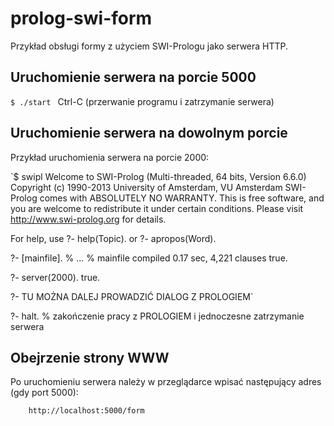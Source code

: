 prolog-swi-form
===============

Przykład obsługi formy z użyciem SWI-Prologu jako serwera HTTP.

Uruchomienie serwera na porcie 5000
------------------------------------

`$ ./start
`
Ctrl-C  (przerwanie programu i zatrzymanie serwera)

Uruchomienie serwera na dowolnym porcie
---------------------------------------

Przykład uruchomienia serwera na porcie 2000:

`$ swipl
Welcome to SWI-Prolog (Multi-threaded, 64 bits, Version 6.6.0)
Copyright (c) 1990-2013 University of Amsterdam, VU Amsterdam
SWI-Prolog comes with ABSOLUTELY NO WARRANTY. This is free software,
and you are welcome to redistribute it under certain conditions.
Please visit http://www.swi-prolog.org for details.

For help, use ?- help(Topic). or ?- apropos(Word).

?- [mainfile].
% ...
% mainfile compiled 0.17 sec, 4,221 clauses
true.

?- server(2000).
true.

?- TU MOŻNA DALEJ PROWADZIĆ DIALOG Z PROLOGIEM`

?- halt. % zakończenie pracy z PROLOGIEM i jednoczesne zatrzymanie serwera

Obejrzenie strony WWW
---------------------

Po uruchomieniu serwera należy w przeglądarce wpisać następujący adres (gdy port 5000):

		http://localhost:5000/form
